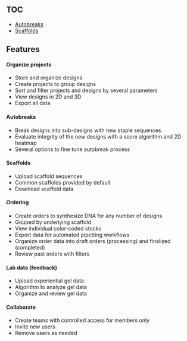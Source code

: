 

## TOC
* [Autobreaks](pages/autobreaks.md)
* [Scaffolds](pages/scaffolds.md)

## Features
#### Organize projects
* Store and organize designs
* Create projects to group designs
* Sort and filter projects and designs by several parameters
* View designs in 2D and 3D
* Export all data

#### Autobreaks
* Break designs into sub-designs with new staple sequences
* Evaluate integrity of the new designs with a score algorithm and 2D heatmap
* Several options to fine tune autobreak process

#### Scaffolds
* Upload scaffold sequences
* Common scaffolds provided by default
* Download scaffold data

#### Ordering
* Create orders to synthesize DNA for any number of designs
* Gouped by underlying scaffold
* View individual color-coded stocks
* Export data for automated pipetting workflows
* Organize order data into draft orders (processing) and finalized (completed)
* Review past orders with filters

#### Lab data (feedback)
* Upload experiential gel data
* Algorithm to analyze gel data
* Organize and review gel data

#### Collaborate
* Create teams with controlled access for members only
* Invite new users
* Remove users as needed
